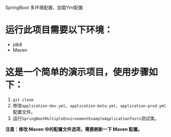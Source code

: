 SpringBoot 多环境配置、加载Yml配置

# 运行此项目需要以下环境：
- jdk8
- Maven

# 这是一个简单的演示项目，使用步骤如下：

1. `git clone `
2. 修改`application-dev.yml`、`application-beta.yml`、`application-prod.yml`配置文件。
3. 运行`SpringBootMultipleEnvironmentExampleApplicationTests`测试类。

**注意：修改 Maven 中的配置文件选项，需要刷新一下 Maven 配置。**